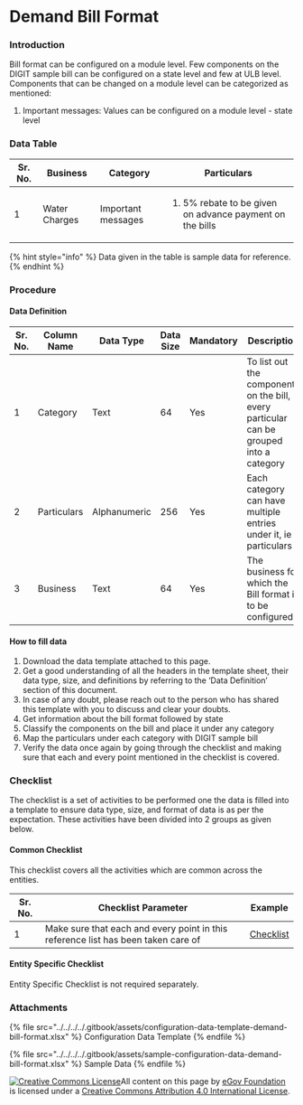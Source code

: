 # Demand Bill Format

### Introduction

Bill format can be configured on a module level. Few components on the DIGIT sample bill can be configured on a state level and few at ULB level. Components that can be changed on a module level can be categorized as mentioned:

1. Important messages: Values can be configured on a module level - state level

### Data Table

| Sr. No. | Business      | Category           | Particulars                                                             |
| ------- | ------------- | ------------------ | ----------------------------------------------------------------------- |
| 1       | Water Charges | Important messages | <ol><li>5% rebate to be given on advance payment on the bills</li></ol> |

{% hint style="info" %}
Data given in the table is sample data for reference.
{% endhint %}

### Procedure

#### Data Definition

| Sr. No. | Column Name | Data Type    | Data Size | Mandatory | Description                                                                             |
| ------- | ----------- | ------------ | --------- | --------- | --------------------------------------------------------------------------------------- |
| 1       | Category    | Text         | 64        | Yes       | To list out the components on the bill, every particular can be grouped into a category |
| 2       | Particulars | Alphanumeric | 256       | Yes       | Each category can have multiple entries under it, ie particulars                        |
| 3       | Business    | Text         | 64        | Yes       | The business for which the Bill format is to be configured                              |

#### How to fill data

1. Download the data template attached to this page.
2. Get a good understanding of all the headers in the template sheet, their data type, size, and definitions by referring to the ‘Data Definition’ section of this document.
3. In case of any doubt, please reach out to the person who has shared this template with you to discuss and clear your doubts.
4. Get information about the bill format followed by state
5. Classify the components on the bill and place it under any category
6. Map the particulars under each category with DIGIT sample bill
7. Verify the data once again by going through the checklist and making sure that each and every point mentioned in the checklist is covered.

### Checklist

The checklist is a set of activities to be performed one the data is filled into a template to ensure data type, size, and format of data is as per the expectation. These activities have been divided into 2 groups as given below.

#### Common Checklist

This checklist covers all the activities which are common across the entities.

| Sr. No. | Checklist Parameter                                                               | Example                                    |
| ------- | --------------------------------------------------------------------------------- | ------------------------------------------ |
| 1       | Make sure that each and every point in this reference list has been taken care of | [Checklist](../common-config/checklist.md) |

#### Entity Specific Checklist

Entity Specific Checklist is not required separately.

### Attachments

{% file src="../../../../.gitbook/assets/configuration-data-template-demand-bill-format.xlsx" %}
Configuration Data Template&#x20;
{% endfile %}

{% file src="../../../../.gitbook/assets/sample-configuration-data-demand-bill-format.xlsx" %}
Sample Data
{% endfile %}

[![Creative Commons License](https://i.creativecommons.org/l/by/4.0/80x15.png)​](http://creativecommons.org/licenses/by/4.0/)All content on this page by [eGov Foundation](https://egov.org.in/) is licensed under a [Creative Commons Attribution 4.0 International License](http://creativecommons.org/licenses/by/4.0/).
